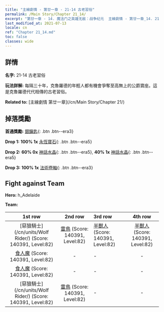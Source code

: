 ```yaml
---
title: "主線劇情 - 第廿一章 - 21-14 古老習俗"
permalink: /Main Story/Chapter 21_14/
excerpt: "第廿一章 - 14. 魔法门之英雄无敌：战争纪元  主線劇情 - 第廿一章_14. 21-14 古老習俗"
last_modified_at: 2021-07-13
locale: cn
ref: "Chapter 21_14.md"
toc: false
classes: wide
---
```


## 詳情

 **名字:** 21-14 古老習俗

 **玩法詳解:** 每隔三十年，克魯羅德的年輕人都有機會爭奪至高無上的公爵寶座。這是克魯羅德代代相傳的古老習俗。

 **Related to:** [主線劇情 第廿一章](/cn/Main Story/Chapter 21/)

## 掉落獎勵

 **首通獎勵:** [銀鑰匙](/cn/Items/con_693/){: .btn .btn--era3}

 **Drop 1:** **100% 1x** [永恆寶石](/cn/Items/mat_72/){: .btn .btn--era5}

 **Drop 2:** **60% 0x** [神話水晶](/cn/Items/mat_66/){: .btn .btn--era5}, **40% 1x** [神話水晶](/cn/Items/mat_66/){: .btn .btn--era5}

 **Drop 3:** **100% 1x** [法術卷軸](/cn/Items/con_694/){: .btn .btn--era3}


## Fight against Team
 **Hero:** h_Adelaide

 **Team:**


  | 1st row | 2nd row | 3rd row | 4th row |
  |:----:|:----:|:----|:----:|
  | [惡狼騎士](/cn/units/Wolf Rider/) (Score: 140391, Level:82)  | [雷鳥](/cn/units/Roc/) (Score: 140391, Level:82)  | [半獸人](/cn/units/Orc/) (Score: 140391, Level:82)  | [半獸人](/cn/units/Orc/) (Score: 140391, Level:82)  |
  | [食人魔](/cn/units/Ogre/) (Score: 140391, Level:82)  | - | - | - |
  | [食人魔](/cn/units/Ogre/) (Score: 140391, Level:82)  | - | - | - |
  | [惡狼騎士](/cn/units/Wolf Rider/) (Score: 140391, Level:82)  | [雷鳥](/cn/units/Roc/) (Score: 140391, Level:82)  | - | - |


